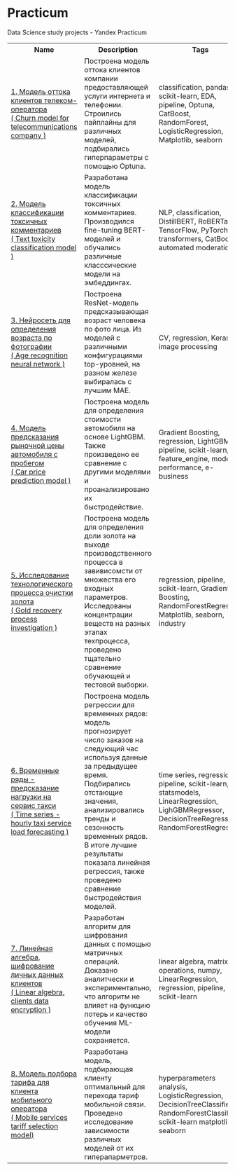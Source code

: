 # Practicum
Data Science study projects - Yandex Practicum
<table>
    <tbody>
        <tr>
            <th>Name</th>
            <th>Description</th>
            <th>Tags</th>
        </tr>
        <tr>
            <td><a href='churn_model_telecom'>1. Модель оттока клиентов телеком-оператора </br>( Churn model for
                    telecommunications company )</a></td>
            <td>Построена модель оттока клиентов компании предоставляющей услуги интернета и телефонии. Строились
                пайплайны для различных моделей, подбирались гиперпараметры с помощью Optuna.</td>
            <td>classification, pandas, scikit-learn, EDA, pipeline, Optuna, CatBoost, RandomForest, LogisticRegression, Matplotlib, seaborn </td>
        </tr>
        <tr>
            <td><a href='text_toxicity_classification'>2. Модель классификации токсичных комментариев</br>( Text toxicity
                    classification model )</a></td>
            <td>Разработана модель классификации токсичных комментариев. Производился fine-tuning BERT-моделей и
                обучались различные класссические модели на эмбеддингах. </td>
            <td>NLP, classification, DistillBERT, RoBERTa, TensorFlow, PyTorch, transformers, CatBoost, automated moderation</td>
        </tr>
        <tr>
            <td><a href='age_by_face_recognition'>3. Нейросеть для определения возраста по фотографии </br>( Age
                    recognition neural network )</a></td>
            <td>Построена ResNet-модель предсказывающая возраст человека по фото лица. Из моделей с различными
                конфигурациями top-уровней, на разном железе выбиралась с лучшим MAE.</td>
            <td>CV, regression, Keras, image processing </td>
        </tr>
        <tr>
            <td><a href='car_price_prediction'>4. Модель предсказания рыночной цены автомобиля c пробегом </br>( Car price prediction
                    model )</a></td>
            <td>Построена модель для определения стоимости автомобиля на основе LightGBM. Также произведено ее сравнение
                с другими моделями и проанализировано их быстродействие.</td>
            <td> Gradient Boosting, regression, LightGBM, pipeline, scikit-learn, feature_engine, model performance, e-business</td>
        </tr>
        <tr>
            <td><a href='gold_recovery_efficiency_prediction'>5. Исследование технологического процесса очистки золота </br>( Gold
                    recovery process investigation )</a></td>
            <td>Построена модель для определения доли золота на выходе производственного процесса в завивисомсти от
                множества его входных параметров. Исследованы концентрации веществ на разных этапах техпроцесса, проведено тщательно 
                сравнение обучающей и тестовой выборки.</td>
            <td>regression, pipeline, scikit-learn, Gradient Boosting, RandomForestRegressor, Matplotlib, seaborn, industry</td>
        </tr>
        <tr>
            <td><a href='taxi_orders_time_frame_prediciton'>6. Временные ряды - предсказание нагрузки на сервис такси </br>( Time series - hourly taxi service load forecasting )</a></td>
            <td>Построена модель регрессии для временных рядов: модель прогнозирует число заказов на следующий час используя данные за предыдущее время. Подбирались отстающие значения, анализировались тренды и сезонность временных рядов. В итоге лучшие результаты показала линейная регрессия, также проведено сравнение быстродействия моделей.</td>
            <td>time series, regression, pipeline, scikit-learn, statsmodels, LinearRegression, LighGBMRegressor, DecisionTreeRegressor, RandomForestRegressor </td>
        </tr>
        <tr>
            <td><a href='linear_algebra_data_encryption'>7. Линейная алгебра, шифрование личных данных клиентов</br>( Linear algebra, clients data encryption )</a></td>
            <td>Разработан алгоритм для шифрования данных с помощью матричных операций. Доказано аналитчески и экспериментально, что алгоритм не влияет на функцию потерь и качество обучения ML-модели сохраняется.  </td>
            <td>linear algebra, matrix operations, numpy, LinearRegression, regression, pipeline, scikit-learn </td>
        </tr>
        <tr>
            <td><a href='linear_algebra_data_encryption'>8. Модель подбора тарифа для клиента мобильного оператора</br>( Mobile services tariff selection model)</a></td>
            <td>Разработана модель, подбирающая клиенту оптимальный для перехода тариф мобильной связи. Проведено исследование зависимости различных моделей от их гиперапарметров.  </td>
            <td>hyperparameters analysis, LogisticRegression, DecisionTreeClassifier, RandomForestClassifier, scikit-learn matplotlib, seaborn </td>
        </tr>
    <tbody>
<table>